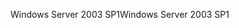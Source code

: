 <span data-ttu-id="f2350-101">Windows Server 2003 SP1</span><span class="sxs-lookup"><span data-stu-id="f2350-101">Windows Server 2003 SP1</span></span>